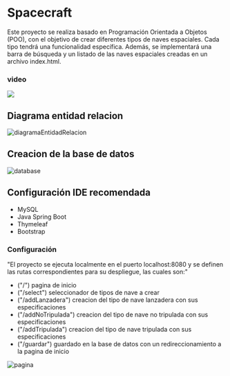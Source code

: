 # Spacecraft

Este proyecto se realiza basado en Programación Orientada a Objetos (POO), con el objetivo de crear diferentes tipos de naves espaciales. Cada tipo tendrá una funcionalidad específica. Además, se implementará una barra de búsqueda y un listado de las naves espaciales creadas en un archivo index.html.

### video 

![](https://youtu.be/K7dM4FUniqg)

## Diagrama entidad relacion
![diagramaEntidadRelacion](https://user-images.githubusercontent.com/111714309/216983168-f2950cc1-fc8e-4960-bbf2-d74dd0d699dd.png)

## Creacion de la base de datos
![database](https://user-images.githubusercontent.com/111714309/216985713-d220b00a-a682-4681-b374-24aa58cfcfcd.PNG)

## Configuración IDE recomendada

- MySQL
- Java Spring Boot
- Thymeleaf
- Bootstrap

### Configuración

"El proyecto se ejecuta localmente en el puerto localhost:8080 y se definen las rutas correspondientes para su despliegue, las cuales son:"
- ("/") pagina de inicio
- ("/select") seleccionador de tipos de nave a crear
- ("/addLanzadera") creacion del tipo de nave lanzadera con sus especificaciones
- ("/addNoTripulada") creacion del tipo de nave no tripulada con sus especificaciones
- ("/addTripulada") creacion del tipo de nave tripulada con sus especificaciones
- ("/guardar") guardado en la base de datos con un redireccionamiento a la pagina de inicio

![pagina](https://user-images.githubusercontent.com/111714309/216990437-ecbc8c85-bc46-4d59-ab23-0fb8570a9715.PNG)
